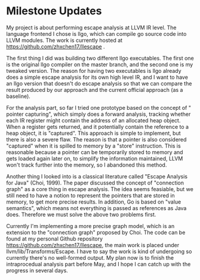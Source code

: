 # Milestone Updates
My project is about performing escape analysis at LLVM IR level. The language
frontend I chose is llgo, which can compile go source code into LLVM modules.
The work is currently hosted at https://github.com/zhxchen17/llescape .

The first thing I did was building two different llgo executables. The first
one is the original llgo compiler on the master branch, and the second one is
my tweaked version. The reason for having two executables is llgo already does
a simple escape analysis for its own high level IR, and I want to have an llgo
version that doesn't do escape analysis so that we can compare the result 
produced by our approach and the current official approach (as a baseline).

For the analysis part, so far I tried one prototype based on the concept of "
pointer capturing", which simply does a forward analysis, tracking whether
each IR register might contain the address of an allocated heap object. When
a register gets returned, and it potentially contain the reference to a heap
object, it is "captured". This approach is simple to implement, but there is
also a severe flaw. The reason is that a pointer is also considered "captured"
when it is spilled to memory by a "store" instruction. This is reasonable
because a pointer can be temporarily stored to memory and gets loaded again
later on, to simplify the information maintained, LLVM won't track further into
the memory, so I abandoned this method.

Another thing I looked into is a classical literature called "Escape Analysis
for Java" (Choi, 1999). The paper discussed the concept of "connection graph"
as a core thing in escape analysis. The idea seems feasiable, but we still 
need to have a notion to represent the pointers that are stored in memory, to
get more precise results. In addition, Go is based on "value semantics", which
means not everything is passed as references as Java does. Therefore we must
solve the above two problems first.

Currently I'm implementing a more precise graph model, which is an extension to
the "connection graph" proposed by Choi. The code can be found at my personal 
Github repository https://github.com/zhxchen17/llescape, the main work is placed
under llvm/lib/Transforms/Escape. I have to say the work is kind of undergoing 
so currently there's no well-formed output. My plan now is to finish the 
intraprocedual analysis part before May, and I hope I can catch up with the 
progress in several days.
